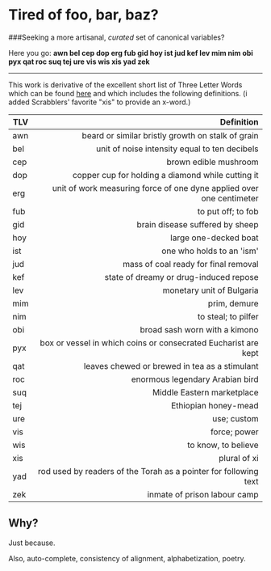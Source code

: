 # Tired of foo, bar, baz?
###Seeking a more artisanal, _curated_ set of canonical variables?

Here you go: **awn bel cep dop erg fub gid hoy ist jud kef lev mim nim obi pyx qat roc suq tej ure vis wis xis yad zek**

----

This work is derivative of the excellent short list of Three Letter Words which can be found
[here](http://phrontistery.info/three.html) and which includes the following definitions. (i added Scrabblers' favorite
"xis" to provide an x-word.)

| TLV | Definition |
|-----|------:|
| awn	| beard or similar bristly growth on stalk of grain |
| bel	| unit of noise intensity equal to ten decibels |
| cep	| brown edible mushroom |
| dop	| copper cup for holding a diamond while cutting it |
| erg	| unit of work measuring force of one dyne applied over one centimeter |
| fub	| to put off; to fob |
| gid	| brain disease suffered by sheep |
| hoy	| large one-decked boat |
| ist	| one who holds to an 'ism' |
| jud	| mass of coal ready for final removal |
| kef	| state of dreamy or drug-induced repose |
| lev	| monetary unit of Bulgaria |
| mim	| prim, demure |
| nim	| to steal; to pilfer |
| obi	| broad sash worn with a kimono |
| pyx	| box or vessel in which coins or consecrated Eucharist are kept |
| qat	| leaves chewed or brewed in tea as a stimulant |
| roc	| enormous legendary Arabian bird |
| suq	| Middle Eastern marketplace |
| tej	| Ethiopian honey-mead |
| ure	| use; custom |
| vis	| force; power |
| wis	| to know, to believe |
| xis | plural of xi |
| yad	| rod used by readers of the Torah as a pointer for following text |
| zek	| inmate of prison labour camp |


## Why?

Just because.

Also, auto-complete, consistency of alignment, alphabetization, poetry.





